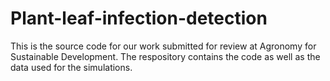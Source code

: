 # Plant-leaf-infection-detection
This is the source code for our work submitted for review at Agronomy for Sustainable Development. The respository contains the code as well as the data used for the simulations. 
